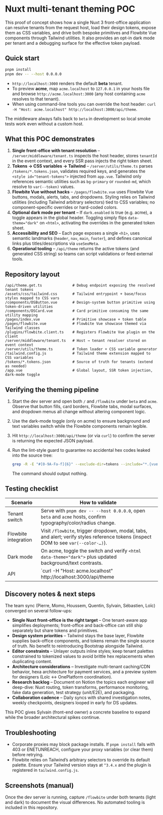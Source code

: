 # Nuxt multi-tenant theming POC

This proof of concept shows how a single Nuxt 3 front-office application can resolve tenants from the request host, load their design tokens, expose them as CSS variables, and drive both bespoke primitives and Flowbite Vue components through Tailwind utilities. It also provides an opt-in dark mode per tenant and a debugging surface for the effective token payload.

## Quick start

```bash
pnpm install
pnpm dev -- --host 0.0.0.0
```

* `http://localhost:3000` renders the default **beta** tenant.
* To preview **acme**, map `acme.localhost` to `127.0.0.1` in your hosts file and browse `http://acme.localhost:3000` (any host containing `acme` resolves to that tenant).
* When using command-line tools you can override the host header: `curl -H "Host: acme.localhost" http://localhost:3000/api/theme`.

The middleware always falls back to `beta` in development so local smoke tests work even without a custom host.

## What this POC demonstrates

1. **Single front-office with tenant resolution** – `/server/middleware/tenant.ts` inspects the host header, stores `tenantId` in the event context, and every SSR pass injects the right token sheet.
2. **Tokens → CSS variables → Tailwind** – `/server/utils/theme.ts` parses `/tokens/*.tokens.json`, validates required keys, and generates the `<style id="tenant-tokens">` injected from `app.vue`. Tailwind only references semantic utilities such as `bg-primary` or `rounded-md`, which resolve to `var(--token)` values.
3. **Flowbite Vue without hacks** – `/pages/flowbite.vue` uses Flowbite Vue buttons, modals, alerts, tabs, and dropdowns. Styling relies on Tailwind utilities (including Tailwind arbitrary selectors) tied to CSS variables; no component-specific overrides or hard-coded colors.
4. **Optional dark mode per tenant** – If `dark.enabled` is true (e.g. acme), a toggle appears in the global header. Toggling simply flips `data-theme="dark"` on `<html>`, activating the overrides in the generated token sheet.
5. **Accessibility and SEO** – Each page exposes a single `<h1>`, uses semantic landmarks (`header`, `nav`, `main`, `footer`), and defines canonical links plus titles/descriptions via `useSeoMeta`.
6. **Operational tooling** – `/api/theme` returns the active tokens (and generated CSS string) so teams can script validations or feed external tools.

## Repository layout

```
/api/theme.get.ts              # Debug endpoint exposing the resolved tenant tokens
/assets/css/tailwind.css       # Tailwind entrypoint + base/focus styles mapped to CSS vars
/components/DSButton.vue       # Design-system button primitive using token-driven utilities
/components/DSCard.vue         # Card primitive consuming the same utility mapping
/pages/index.vue               # Primitive showcase + token table
/pages/flowbite.vue            # Flowbite Vue showcase themed via Tailwind classes
/plugins/flowbite.client.ts    # Registers Flowbite Vue plugin on the client
/server/middleware/tenant.ts   # Host → tenant resolver stored on event context
/server/utils/theme.ts         # Token loader + CSS variable generator
/tailwind.config.js            # Tailwind theme extension mapped to CSS variables
/tokens/*.tokens.json          # Source of truth for tenants (extend as needed)
/app.vue                       # Global layout, SSR token injection, dark-mode toggle
```

## Verifying the theming pipeline

1. Start the dev server and open both `/` and `/flowbite` under `beta` and `acme`. Observe that button fills, card borders, Flowbite tabs, modal surfaces, and dropdown menus all change without altering component logic.
2. Use the dark-mode toggle (only on acme) to ensure background and text variables switch while the Flowbite components remain legible.
3. Hit `http://localhost:3000/api/theme` (or via `curl`) to confirm the server is returning the expected JSON payload.
4. Run the lint-style guard to guarantee no accidental hex codes leaked into the source tree:

   ```bash
   grep -R -E "#[0-9A-Fa-f]{6}" --exclude-dir=tokens --include="*.{vue,js,ts,css}" .
   ```

   The command should output nothing.

## Testing checklist

| Scenario | How to validate |
| --- | --- |
| Tenant switch | Serve with `pnpm dev -- --host 0.0.0.0`, open `beta` and `acme` hosts, confirm typography/color/radius change. |
| Flowbite integration | Visit `/flowbite`, trigger dropdown, modal, tabs, and alert; verify styles reference tokens (inspect DOM to see `var(--color-…)`). |
| Dark mode | On acme, toggle the switch and verify `<html data-theme="dark">` plus updated background/text contrasts. |
| API | `curl -H "Host: acme.localhost" http://localhost:3000/api/theme | jq` to inspect resolved tokens. |

## Discovery notes & next steps

The team sync (Pierre, Momo, Houssem, Quentin, Sylvain, Sébastien, Loïc) converged on several follow-ups:

* **Single Nuxt front-office is the right target** – One tenant-aware app simplifies deployments; front-office and back-office can still ship separately but share tokens and primitives.
* **Design system priorities** – Tailwind stays the base layer, Flowbite supplies back-office components, and tokens remain the single source of truth. No benefit to reintroducing Bootstrap alongside Tailwind.
* **Editor constraints** – Unlayer outputs inline styles; keep tenant palettes constrained to tokenized values to avoid brittle hex replacements when duplicating content.
* **Architecture considerations** – Investigate multi-tenant caching/CDN behavior, hexa architecture for payment services, and a preview system for designers (Loïc ↔ OnePlatform coordination).
* **Research backlog** – Document on Notion the topics each engineer will deep-dive: Nuxt routing, token transforms, performance monitoring, fake data generation, test strategy (unit/E2E), and packaging.
* **Collaboration cadence** – Daily syncs with shared investigation notes, weekly checkpoints, designers looped in early for DS updates.

This POC gives Sylvain (front-end owner) a concrete baseline to expand while the broader architectural spikes continue.

## Troubleshooting

* Corporate proxies may block package installs. If `pnpm install` fails with 403 or ENETUNREACH, configure your proxy variables (or clear them) before retrying.
* Flowbite relies on Tailwind’s arbitrary selectors to override its default palette. Ensure your Tailwind version stays at `^3.4.x` and the plugin is registered in `tailwind.config.js`.

## Screenshots (manual)

Once the dev server is running, capture `/flowbite` under both tenants (light and dark) to document the visual differences. No automated tooling is included in this repository.
